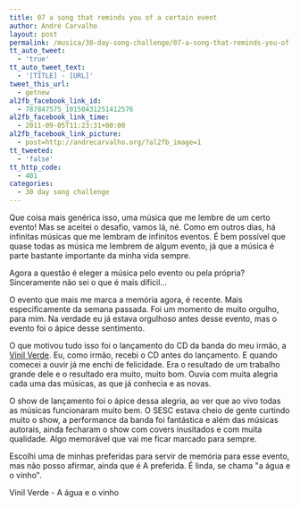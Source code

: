 ```yaml
---
title: 07 a song that reminds you of a certain event
author: André Carvalho
layout: post
permalink: /musica/30-day-song-challenge/07-a-song-that-reminds-you-of-a-certain-event/
tt_auto_tweet:
  - 'true'
tt_auto_tweet_text:
  - '[TITLE] - [URL]'
tweet_this_url:
  - getnew
al2fb_facebook_link_id:
  - 787847575_10150431251412576
al2fb_facebook_link_time:
  - 2011-09-05T11:23:31+00:00
al2fb_facebook_link_picture:
  - post=http://andrecarvalho.org/?al2fb_image=1
tt_tweeted:
  - 'false'
tt_http_code:
  - 401
categories:
  - 30 day song challenge
---
```


Que coisa mais genérica isso, uma música que me lembre de um certo evento! Mas se aceitei o desafio, vamos lá, né. Como em outros dias, há infinitas músicas que me lembram de infinitos eventos. É bem possível que quase todas as música me lembrem de algum evento, já que a música é parte bastante importante da minha vida sempre.

Agora a questão é eleger a música pelo evento ou pela própria? Sinceramente não sei o que é mais díficil…

O evento que mais me marca a memória agora, é recente. Mais especificamente da semana passada. Foi um momento de muito orgulho, para mim. Na verdade eu já estava orgulhoso antes desse evento, mas o evento foi o ápice desse sentimento.

O que motivou tudo isso foi o lançamento do CD da banda do meu irmão, a [Vinil Verde](http://www.myspace.com/vinilverde/). Eu, como irmão, recebi o CD antes do lançamento. E quando comecei a ouvir já me enchi de felicidade. Era o resultado de um trabalho grande dele e o resultado era muito, muito bom. Ouvia com muita alegria cada uma das músicas, as que já conhecia e as novas.

O show de lançamento foi o ápice dessa alegria, ao ver que ao vivo todas as músicas funcionaram muito bem. O SESC estava cheio de gente curtindo muito o show, a performance da banda foi fantástica e além das músicas autorais, ainda fecharam o show com covers inusitados e com muita qualidade. Algo memorável que vai me ficar marcado para sempre.

Escolhi uma de minhas preferidas para servir de memória para esse evento, mas não posso afirmar, ainda que é A preferida. É linda, se chama "a água e o vinho".



Vinil Verde - A água e o vinho
